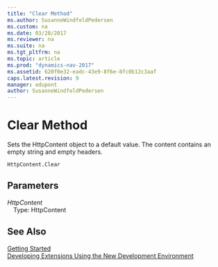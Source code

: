 ```yaml
---
title: "Clear Method"
ms.author: SusanneWindfeldPedersen
ms.custom: na
ms.date: 03/28/2017
ms.reviewer: na
ms.suite: na
ms.tgt_pltfrm: na
ms.topic: article
ms.prod: "dynamics-nav-2017"
ms.assetid: 620f0e32-eadc-43e9-8f6e-8fc0b12c3aaf
caps.latest.revision: 9
manager: edupont
author: SusanneWindfeldPedersen
---
```


# Clear Method
Sets the HttpContent object to a default value. The content contains an empty string and empty headers.

```
HttpContent.Clear
```

## Parameters
*HttpContent*  
&emsp;Type: HttpContent

## See Also
[Getting Started](newdev-get-started.md)  
[Developing Extensions Using the New Development Environment](newdev-dev-overview.md)
